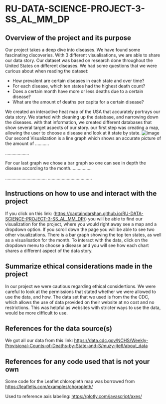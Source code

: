 # RU-DATA-SCIENCE-PROJECT-3-SS_AL_MM_DP

## Overview of the project and its purpose
Our project takes a deep dive into diseases. 
We have found some fascinating discoveries.
With 3 different visualisations, we are able to share our data story.
Our dataset was based on research done throughout the United States on different diseases.
We had some questions that we were curious about when reading the dataset:
- How prevalent are certain diseases in each state and over time?
- For each disease, which ten states had the highest death count?
- Does a certain month have more or less deaths due to a certain disease?
- What are the amount of deaths per capita for a certain disease?
  
We created an interactive heat map of the USA that accurately portrays our data story.
We started with cleaning up the database, and narrowing down the diseases.
with that information, we created different databases that show several target aspects of our story.
our first step was creating a map, allowing the user to choose a disease and look at it state by state.
![image](https://github.com/captaindarshan/RU-DATA-SCIENCE-PROJECT-3-SS_AL_MM_DP/assets/159741871/968902dd-16bc-4ac0-8b81-c0bcc0d5d27a)
Our second Visualization is a line graph which shows an accurate picture of the amount of ...........

...................

For our last graph we chose a bar graph so one can see in depth the disease according to the month.................

.................................
...................................

## Instructions on how to use and interact with the project
If you click on this link: (https://captaindarshan.github.io/RU-DATA-SCIENCE-PROJECT-3-SS_AL_MM_DP/) 
you will be able to find our visualization for the project, where you would right away see a map and a dropdown option. 
If you scroll down the page you will be able to see two other visualizations. There is a bar graph showing the top ten states, as well as a visualisation for the month. To interact with the data, click on the dropdown menu to choose a disease and you will see how each chart shares a different aspect of the data story. 

## Summarize ethical considerations made in the project
In our project we were cautious regarding ethical considertions. We were careful to look at the permissions that stated whether we were allowed to use the data, and how. The data set that we used is from the the CDC, which allows the use of data provided on their website at no cost and no restrictions. This was helpful as websites with stricter ways to use the data, would be more difficult to use.
## References for the data source(s)
We got all our data from this link:
https://data.cdc.gov/NCHS/Weekly-Provisional-Counts-of-Deaths-by-State-and-S/muzy-jte6/about_data

## References for any code used that is not your own
Some code for the Leaflet chloropleth map was borrowed from https://leafletjs.com/examples/choropleth/

Used to reference axis labeling: https://plotly.com/javascript/axes/ 
